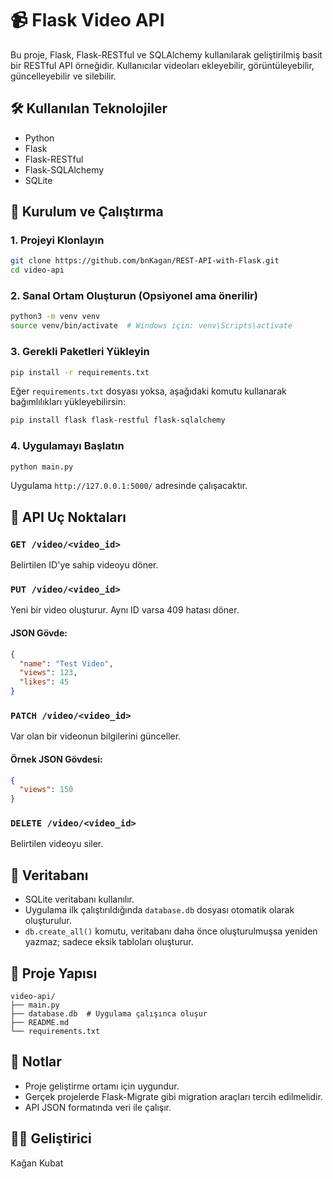 # 📹 Flask Video API

Bu proje, Flask, Flask-RESTful ve SQLAlchemy kullanılarak geliştirilmiş basit bir RESTful API örneğidir. Kullanıcılar videoları ekleyebilir, görüntüleyebilir, güncelleyebilir ve silebilir.

## 🛠️ Kullanılan Teknolojiler

- Python
- Flask
- Flask-RESTful
- Flask-SQLAlchemy
- SQLite

## 🚀 Kurulum ve Çalıştırma

### 1. Projeyi Klonlayın

```bash
git clone https://github.com/bnKagan/REST-API-with-Flask.git
cd video-api
```

### 2. Sanal Ortam Oluşturun (Opsiyonel ama önerilir)

```bash
python3 -m venv venv
source venv/bin/activate  # Windows için: venv\Scripts\activate
```

### 3. Gerekli Paketleri Yükleyin

```bash
pip install -r requirements.txt
```

Eğer `requirements.txt` dosyası yoksa, aşağıdaki komutu kullanarak bağımlılıkları yükleyebilirsin:

```bash
pip install flask flask-restful flask-sqlalchemy
```

### 4. Uygulamayı Başlatın

```bash
python main.py
```

Uygulama `http://127.0.0.1:5000/` adresinde çalışacaktır.

## 🧪 API Uç Noktaları

### `GET /video/<video_id>`

Belirtilen ID'ye sahip videoyu döner.

### `PUT /video/<video_id>`

Yeni bir video oluşturur. Aynı ID varsa 409 hatası döner.

#### JSON Gövde:
```json
{
  "name": "Test Video",
  "views": 123,
  "likes": 45
}
```

### `PATCH /video/<video_id>`

Var olan bir videonun bilgilerini günceller.

#### Örnek JSON Gövdesi:
```json
{
  "views": 150
}
```

### `DELETE /video/<video_id>`

Belirtilen videoyu siler.

## 💾 Veritabanı

- SQLite veritabanı kullanılır.
- Uygulama ilk çalıştırıldığında `database.db` dosyası otomatik olarak oluşturulur.
- `db.create_all()` komutu, veritabanı daha önce oluşturulmuşsa yeniden yazmaz; sadece eksik tabloları oluşturur.

## 📂 Proje Yapısı

```
video-api/
├── main.py
├── database.db  # Uygulama çalışınca oluşur
├── README.md
└── requirements.txt
```

## 📝 Notlar

- Proje geliştirme ortamı için uygundur.
- Gerçek projelerde Flask-Migrate gibi migration araçları tercih edilmelidir.
- API JSON formatında veri ile çalışır.

## 👨‍💻 Geliştirici

Kağan Kubat  